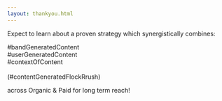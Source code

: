 ```yaml
---
layout: thankyou.html
---
```


<div class="ui vertical stripe segment vertical-segment-grey-color">
  <div class="ui center aligned text container">
  <div class="ui center aligned header">
          Expect to learn about a proven strategy which synergistically combines:
  </div>
  <p>#bandGeneratedContent
      <br>#userGeneratedContent
      <br>#contextOfContent
      <br>
      <br>(#contentGeneratedFlockRrush)

  </p>
  <div class="ui center aligned header">
      across Organic &amp; Paid for long term reach!
  </div>
</div>
</div>
